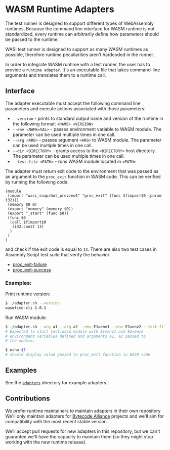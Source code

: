 # WASM Runtime Adapters

The test runner is designed to support different types of WebAssembly runtimes. Because the command line interface for WASM runtime is not standardized, every runtime can arbitrarily define how parameters should be passed to the runtime.

WASI test runner is designed to support as many WASM runtimes as possible, therefore runtime peculiarities aren't hardcoded in the runner.

In order to integrate WASM runtime with a test runner, the user has to provide a `runtime adapter`. It's an executable file that takes command-line arguments and translates them to a runtime call.

## Interface
The adapter executable must accept the following command line parameters and execute actions associated with those parameters:
* `--version` - prints to standard output name and version of the runtime in the following format: `<NAME> <VERSION>`
* `--env <NAME=VAL>` - passes environment variable to WASM module. The parameter can be used multiple times in one call.
* `--arg <ARG>` - passes argument `<ARG>` to WASM module. The parameter can be used multiple times in one call.
* `--dir <DIRECTORY>` - grants access to the `<DIRECTORY>` host directory. The parameter can be used multiple times in one call.
* `--test-file <PATH>` - runs WASM module located in `<PATH>`

The adapter must return exit code to the environment that was passed as an argument to the `proc_exit` function in WASM code. This can be verified by running the following code:

```wat
(module
 (import "wasi_snapshot_preview1" "proc_exit" (func $fimport$0 (param i32)))
 (memory $0 0)
 (export "memory" (memory $0))
 (export "_start" (func $0))
 (func $0
  (call $fimport$0
   (i32.const 13)
  )
 )
)
```
and check if the exit code is equal to `13`. There are also two test cases in Assembly Script test suite that verify the behavior:
* [proc_exit-failure](../tests/assemblyscript/testsuite/proc_exit-failure.ts)
* [proc_exit-success](../tests/assemblyscript/testsuite/proc_exit-success.ts)
### Examples:

Print runtime version:

```bash
$ ./adapter.sh --version
wasmtime-cli 1.0.1
```

Run WASM module:

```bash
$ ./adapter.sh --arg a1 --arg a2 --env E1=env1 --env E2=env2 --test-file test.wasm
# Expected to start test.wasm module with E1=env1 and E2=env2
# environment variables defined and arguments a1, a2 passed to
# the module.

$ echo $?
# should display value passed to proc_exit function in WASM code
```

## Examples

See the [`adapters`](../adapters) directory for example adapters.

## Contributions

We prefer runtime maintainers to maintain adapters in their own repository We'll only maintain adapters for [Bytecode Alliance](https://bytecodealliance.org/) projects and we'll aim for compatibility with the most recent stable version.

We'll accept pull requests for new adapters in this repository, but we can't guarantee we'll have the capacity to maintain them (so they might stop working with the new runtime release).